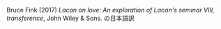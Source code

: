Bruce Fink (2017) *Lacan on love: An exploration of Lacan's seminar VIII, transference*, John Wiley & Sons. の日本語訳
